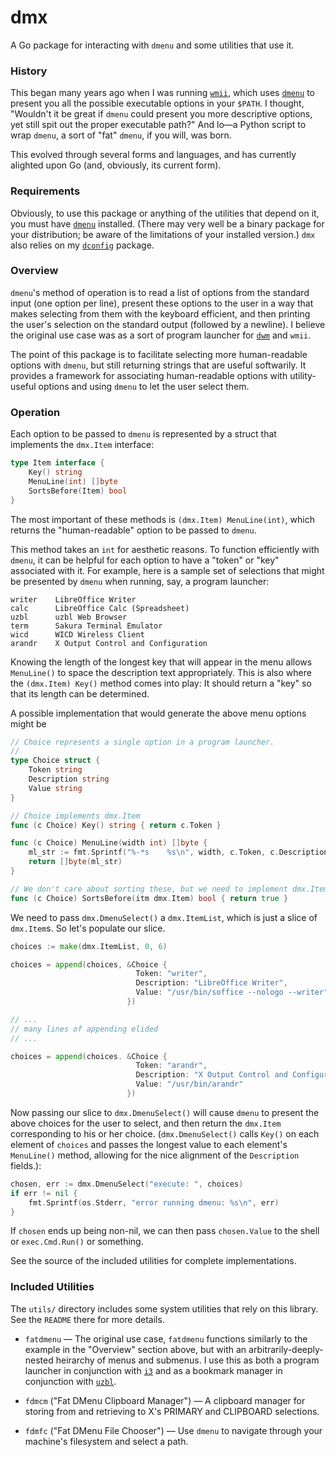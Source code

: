 # dmx

A Go package for interacting with `dmenu` and some utilities that use it.

### History

This began many years ago when I was running
[`wmii`](https://code.google.com/archive/p/wmii), which uses
[`dmenu`](http://tools.suckless.org/dmenu/) to present you all the possible
executable options in your `$PATH`. I thought, "Wouldn't it be great if `dmenu`
could present you more descriptive options, yet still spit out the proper
executable path?" And lo&mdash;a Python script to wrap `dmenu`, a sort of
"fat" `dmenu`, if you will, was born.

This evolved through several forms and languages, and has currently alighted
upon Go (and, obviously, its current form).

### Requirements

Obviously, to use this package or anything of the utilities that depend on it,
you must have [`dmenu`](http://tools.suckless.org/dmenu/) installed. (There
may very well be a binary package for your distribution; be aware of the
limitations of your installed version.) `dmx` also relies on my
[`dconfig`](https://github.com/d2718/dconfig/) package.

### Overview

`dmenu`'s method of operation is to read a list of options from the standard
input (one option per line), present these options to the user in a way that
makes selecting from them with the keyboard efficient, and then printing the
user's selection on the standard output (followed by a newline). I believe the
original use case was as a sort of program launcher for
[`dwm`](http://dwm.suckless.org/) and `wmii`.

The point of this package is to facilitate selecting more human-readable
options with `dmenu`, but still returning strings that are useful softwarily.
It provides a framework for associating human-readable options with
utility-useful options and using `dmenu` to let the user select them.

### Operation

Each option to be passed to `dmenu` is represented by a struct that implements
the ``dmx.Item`` interface:
```go
type Item interface {
    Key() string
    MenuLine(int) []byte
    SortsBefore(Item) bool
}
```
The most important of these methods is `(dmx.Item) MenuLine(int)`, which
returns the "human-readable" option to be passed to `dmenu`.

This method takes an `int` for aesthetic reasons. To function efficiently with
`dmenu`, it can be helpful for each option to have a "token" or "key"
associated with it. For example, here is a sample set of selections that
might be presented by `dmenu` when running, say, a program launcher:
```
writer    LibreOffice Writer
calc      LibreOffice Calc (Spreadsheet)
uzbl      uzbl Web Browser
term      Sakura Terminal Emulator
wicd      WICD Wireless Client
arandr    X Output Control and Configuration
```
Knowing the length of the longest key that will appear in the menu allows
`MenuLine()` to space the description text appropriately. This is also where
the `(dmx.Item) Key()` method comes into play: It should return a "key" so
that its length can be determined.

A possible implementation that would generate the above menu options might be

```go
// Choice represents a single option in a program launcher.
//
type Choice struct {
    Token string
    Description string
    Value string
}

// Choice implements dmx.Item
func (c Choice) Key() string { return c.Token }

func (c Choice) MenuLine(width int) []byte {
    ml_str := fmt.Sprintf("%-*s    %s\n", width, c.Token, c.Description)
    return []byte(ml_str)
}

// We don't care about sorting these, but we need to implement dmx.Item.
func (c Choice) SortsBefore(itm dmx.Item) bool { return true }
```

We need to pass `dmx.DmenuSelect()` a `dmx.ItemList`, which is just a
slice of `dmx.Item`s. So let's populate our slice.

```go
choices := make(dmx.ItemList, 0, 6)

choices = append(choices, &Choice {
                            Token: "writer",
                            Description: "LibreOffice Writer",
                            Value: "/usr/bin/soffice --nologo --writer",
                          })

// ...
// many lines of appending elided
// ...

choices = append(choices. &Choice {
                            Token: "arandr",
                            Description: "X Output Control and Configuration",
                            Value: "/usr/bin/arandr"
                          })
```

Now passing our slice to `dmx.DmenuSelect()` will cause `dmenu` to present 
the above choices for the user to select, and then return the `dmx.Item`
corresponding to his or her choice. (`dmx.DmenuSelect()` calls `Key()` on each
element of `choices` and passes the longest value to each element's
`MenuLine()` method, allowing for the nice alignment of the `Description`
fields.):

```go
chosen, err := dmx.DmenuSelect("execute: ", choices)
if err != nil {
    fmt.Sprintf(os.Stderr, "error running dmenu: %s\n", err)
}
```

If `chosen` ends up being non-nil, we can then pass `chosen.Value` to the
shell or `exec.Cmd.Run()` or something.

See the source of the included utilities for complete implementations.

### Included Utilities

The `utils/` directory includes some system utilities that rely on this
library. See the `README` there for more details.

  * `fatdmenu` &mdash; The original use case, `fatdmenu` functions similarly
    to the example in the "Overview" section above, but with an
    arbitrarily-deeply-nested heirarchy of menus and submenus. I use this
    as both a program launcher in conjunction with [`i3`](https://i3wm.org/)
    and as a bookmark manager in conjunction with
    [`uzbl`](https://www.uzbl.org/).
    
  * `fdmcm` ("Fat DMenu Clipboard Manager") &mdash; A clipboard manager for
    storing from and retrieving to X's PRIMARY and CLIPBOARD selections.

  * `fdmfc` ("Fat DMenu File Chooser") &mdash; Use `dmenu` to navigate through
    your machine's filesystem and select a path.
    
